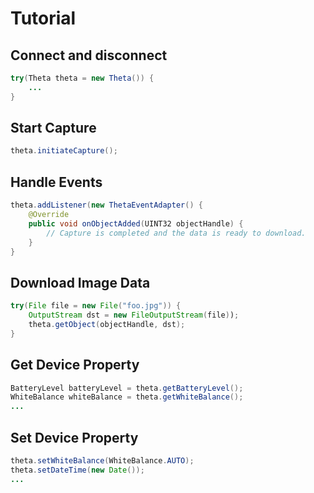 # Tutorial

## Connect and disconnect

```java
try(Theta theta = new Theta()) {
    ...
}
```

## Start Capture

```java
theta.initiateCapture();
```

## Handle Events

```java
theta.addListener(new ThetaEventAdapter() {
    @Override
    public void onObjectAdded(UINT32 objectHandle) {
        // Capture is completed and the data is ready to download.
    }
}
```

## Download Image Data

```java
try(File file = new File("foo.jpg")) {
    OutputStream dst = new FileOutputStream(file));
    theta.getObject(objectHandle, dst);
}
```

## Get Device Property

```java
BatteryLevel batteryLevel = theta.getBatteryLevel();
WhiteBalance whiteBalance = theta.getWhiteBalance();
...
```

## Set Device Property

```java
theta.setWhiteBalance(WhiteBalance.AUTO);
theta.setDateTime(new Date());
...
```
